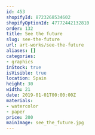 ```yaml
---
id: 453
shopifyId: 8723268534602
shopifyOptionId: 47772442132810
order: 132
title: See the future
slug: see-the-future
url: art-works/see-the-future
aliases: []
categories:
- graphics
inStock: true
isVisible: true
location: Spain
height: 30
width: 21
date: 2019-01-01T00:00:00Z
materials:
- watercolor
- paper
price: 200
mainImage: see_the_future.jpg
---
```

